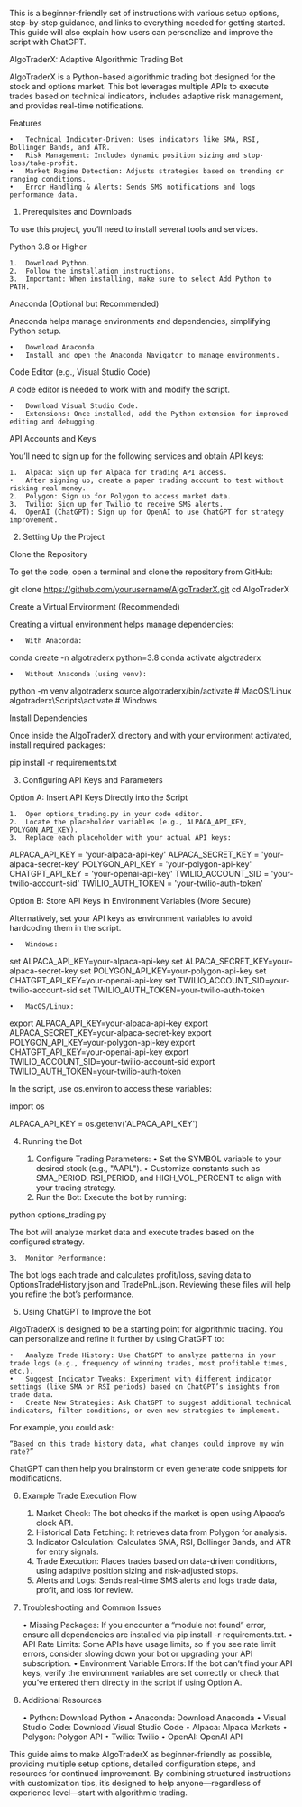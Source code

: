 This  is a beginner-friendly set of instructions with various setup options, step-by-step guidance, and links to everything needed for getting started. This guide will also explain how users can personalize and improve the script with ChatGPT.

AlgoTraderX: Adaptive Algorithmic Trading Bot

AlgoTraderX is a Python-based algorithmic trading bot designed for the stock and options market. This bot leverages multiple APIs to execute trades based on technical indicators, includes adaptive risk management, and provides real-time notifications.

Features

	•	Technical Indicator-Driven: Uses indicators like SMA, RSI, Bollinger Bands, and ATR.
	•	Risk Management: Includes dynamic position sizing and stop-loss/take-profit.
	•	Market Regime Detection: Adjusts strategies based on trending or ranging conditions.
	•	Error Handling & Alerts: Sends SMS notifications and logs performance data.

1. Prerequisites and Downloads

To use this project, you’ll need to install several tools and services.

Python 3.8 or Higher

	1.	Download Python.
	2.	Follow the installation instructions.
	3.	Important: When installing, make sure to select Add Python to PATH.

Anaconda (Optional but Recommended)

Anaconda helps manage environments and dependencies, simplifying Python setup.

	•	Download Anaconda.
	•	Install and open the Anaconda Navigator to manage environments.

Code Editor (e.g., Visual Studio Code)

A code editor is needed to work with and modify the script.

	•	Download Visual Studio Code.
	•	Extensions: Once installed, add the Python extension for improved editing and debugging.

API Accounts and Keys

You’ll need to sign up for the following services and obtain API keys:

	1.	Alpaca: Sign up for Alpaca for trading API access.
	•	After signing up, create a paper trading account to test without risking real money.
	2.	Polygon: Sign up for Polygon to access market data.
	3.	Twilio: Sign up for Twilio to receive SMS alerts.
	4.	OpenAI (ChatGPT): Sign up for OpenAI to use ChatGPT for strategy improvement.

2. Setting Up the Project

Clone the Repository

To get the code, open a terminal and clone the repository from GitHub:

git clone https://github.com/yourusername/AlgoTraderX.git
cd AlgoTraderX

Create a Virtual Environment (Recommended)

Creating a virtual environment helps manage dependencies:

	•	With Anaconda:

conda create -n algotraderx python=3.8
conda activate algotraderx


	•	Without Anaconda (using venv):

python -m venv algotraderx
source algotraderx/bin/activate  # MacOS/Linux
algotraderx\Scripts\activate     # Windows



Install Dependencies

Once inside the AlgoTraderX directory and with your environment activated, install required packages:

pip install -r requirements.txt

3. Configuring API Keys and Parameters

Option A: Insert API Keys Directly into the Script

	1.	Open options_trading.py in your code editor.
	2.	Locate the placeholder variables (e.g., ALPACA_API_KEY, POLYGON_API_KEY).
	3.	Replace each placeholder with your actual API keys:

ALPACA_API_KEY = 'your-alpaca-api-key'
ALPACA_SECRET_KEY = 'your-alpaca-secret-key'
POLYGON_API_KEY = 'your-polygon-api-key'
CHATGPT_API_KEY = 'your-openai-api-key'
TWILIO_ACCOUNT_SID = 'your-twilio-account-sid'
TWILIO_AUTH_TOKEN = 'your-twilio-auth-token'



Option B: Store API Keys in Environment Variables (More Secure)

Alternatively, set your API keys as environment variables to avoid hardcoding them in the script.

	•	Windows:

set ALPACA_API_KEY=your-alpaca-api-key
set ALPACA_SECRET_KEY=your-alpaca-secret-key
set POLYGON_API_KEY=your-polygon-api-key
set CHATGPT_API_KEY=your-openai-api-key
set TWILIO_ACCOUNT_SID=your-twilio-account-sid
set TWILIO_AUTH_TOKEN=your-twilio-auth-token


	•	MacOS/Linux:

export ALPACA_API_KEY=your-alpaca-api-key
export ALPACA_SECRET_KEY=your-alpaca-secret-key
export POLYGON_API_KEY=your-polygon-api-key
export CHATGPT_API_KEY=your-openai-api-key
export TWILIO_ACCOUNT_SID=your-twilio-account-sid
export TWILIO_AUTH_TOKEN=your-twilio-auth-token



In the script, use os.environ to access these variables:

import os

ALPACA_API_KEY = os.getenv('ALPACA_API_KEY')

4. Running the Bot

	1.	Configure Trading Parameters:
	•	Set the SYMBOL variable to your desired stock (e.g., "AAPL").
	•	Customize constants such as SMA_PERIOD, RSI_PERIOD, and HIGH_VOL_PERCENT to align with your trading strategy.
	2.	Run the Bot:
Execute the bot by running:

python options_trading.py

The bot will analyze market data and execute trades based on the configured strategy.

	3.	Monitor Performance:
The bot logs each trade and calculates profit/loss, saving data to OptionsTradeHistory.json and TradePnL.json. Reviewing these files will help you refine the bot’s performance.

5. Using ChatGPT to Improve the Bot

AlgoTraderX is designed to be a starting point for algorithmic trading. You can personalize and refine it further by using ChatGPT to:

	•	Analyze Trade History: Use ChatGPT to analyze patterns in your trade logs (e.g., frequency of winning trades, most profitable times, etc.).
	•	Suggest Indicator Tweaks: Experiment with different indicator settings (like SMA or RSI periods) based on ChatGPT’s insights from trade data.
	•	Create New Strategies: Ask ChatGPT to suggest additional technical indicators, filter conditions, or even new strategies to implement.

For example, you could ask:

	“Based on this trade history data, what changes could improve my win rate?”

ChatGPT can then help you brainstorm or even generate code snippets for modifications.

6. Example Trade Execution Flow

	1.	Market Check: The bot checks if the market is open using Alpaca’s clock API.
	2.	Historical Data Fetching: It retrieves data from Polygon for analysis.
	3.	Indicator Calculation: Calculates SMA, RSI, Bollinger Bands, and ATR for entry signals.
	4.	Trade Execution: Places trades based on data-driven conditions, using adaptive position sizing and risk-adjusted stops.
	5.	Alerts and Logs: Sends real-time SMS alerts and logs trade data, profit, and loss for review.

7. Troubleshooting and Common Issues

	•	Missing Packages: If you encounter a “module not found” error, ensure all dependencies are installed via pip install -r requirements.txt.
	•	API Rate Limits: Some APIs have usage limits, so if you see rate limit errors, consider slowing down your bot or upgrading your API subscription.
	•	Environment Variable Errors: If the bot can’t find your API keys, verify the environment variables are set correctly or check that you’ve entered them directly in the script if using Option A.

8. Additional Resources

	•	Python: Download Python
	•	Anaconda: Download Anaconda
	•	Visual Studio Code: Download Visual Studio Code
	•	Alpaca: Alpaca Markets
	•	Polygon: Polygon API
	•	Twilio: Twilio
	•	OpenAI: OpenAI API

This guide aims to make AlgoTraderX as beginner-friendly as possible, providing multiple setup options, detailed configuration steps, and resources for continued improvement. By combining structured instructions with customization tips, it’s designed to help anyone—regardless of experience level—start with algorithmic trading.